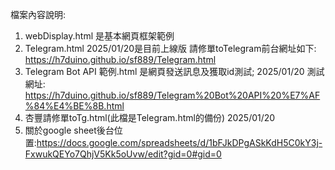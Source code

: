 檔案內容說明:
1. webDisplay.html  是基本網頁框架範例
2. Telegram.html    2025/01/20是目前上線版  請修單toTelegram前台網址如下: https://h7duino.github.io/sf889/Telegram.html
3. Telegram Bot API 範例.html  是網頁發送訊息及獲取id測試; 2025/01/20 測試網址: https://h7duino.github.io/sf889/Telegram%20Bot%20API%20%E7%AF%84%E4%BE%8B.html
4. 杏豐請修單toTg.html(此檔是Telegram.html的備份)   2025/01/20
5. 關於google sheet後台位置:https://docs.google.com/spreadsheets/d/1bFJkDPgASkKdH5C0kY3j-FxwukQEYo7QhjV5Kk5oUvw/edit?gid=0#gid=0
